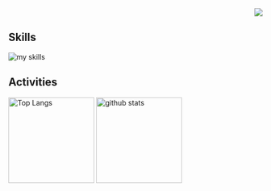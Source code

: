<div align="right">
  <img src="https://komarev.com/ghpvc/?username=yamachita0109" />
</div>

## Skills
<img alt="my skills" src="https://skillicons.dev/icons?theme=dark&perline=7&i=html,css,js,ts,vue,nuxt,next,java,ruby,php,docker,terraform,aws,gcp" />
<br>


## Activities
<div align="left"> 
  <img alt="Top Langs" height="170px" src="https://github-readme-stats.vercel.app/api?username=yamachita0109&theme=vue-dark&layout=compact&count_private=true" />
  <img alt="github stats" height="170px" src="https://github-readme-stats.vercel.app/api/top-langs/?username=yamachita0109&theme=vue-dark&layout=compact&count_private=true" />
</div>
